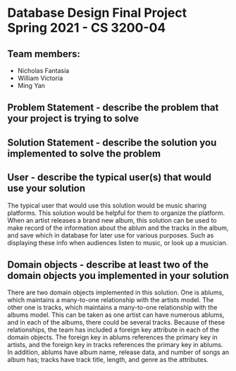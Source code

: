 # Database Design Final Project Spring 2021 - CS 3200-04
## Team members:
- Nicholas Fantasia 
- William Victoria
- Ming Yan

## Problem Statement - describe the problem that your project is trying to solve

## Solution Statement - describe the solution you implemented to solve the problem

## User - describe the typical user(s) that would use your solution
The typical user that would use this solution would be music sharing platforms. This solution would be 
helpful for them to organize the platform. When an artist releases a brand new album, this solution can 
be used to make record of the information about the ablum and the tracks in the album, and save which 
in database for later use for various purposes. Such as displaying these info when audiences listen to
music, or look up a musician.

## Domain objects - describe at least two of the domain objects you implemented in your solution
There are two domain objects implemented in this solution. One is ablums, which maintains a many-to-one 
relationship with the artists model. The other one is tracks, which maintains a many-to-one relationship 
with the albums model. This can be taken as one artist can have numerous ablums, and in each of the 
albums, there could be several tracks. Because of these relationships, the team has included a foreign 
key attribute in each of the domain objects. The foreign key in ablums references the primary key in 
artists, and the foreign key in tracks references the primary key in ablums. In addition, ablums have 
album name, release data, and number of songs an album has; tracks have track title, length, and genre 
as the attributes.

